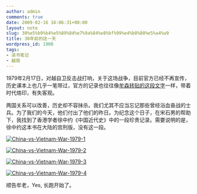 ```yaml
---
author: admin
comments: true
date: 2009-02-16 16:06:31+00:00
layout: note
slug: 30%e5%b9%b4%e5%89%8d%e7%9a%84%e8%bf%99%e4%b8%80%e5%a4%a9
title: 30年前的这一天
wordpress_id: 1908
tags:
- 读书笔记
- 越南
---
```


1979年2月17日，对越自卫反击战打响，关于这场战争，目前官方已经不再宣传，历史课本上也几乎一笔带过，官方的记录也往往像[牟森转贴的这段文字](http://blog.sina.com.cn/s/blog_48e18ea70100ca8i.html)一样，带着时代烙印，有失客观。

两国关系可以改善，历史却不容抹杀。我们尤其不应当忘记那些曾经浴血奋战的士兵。为了我们的今天，他们付出了他们的昨日。为纪念这个日子，在宋石男的帮助下，我找到了香港学者徐中约《中国近代史》中的一段珍贵记录。需要说明的是，徐中约这本书在大陆的宫刑版，没有这一段。

[![China-vs-Vietnam-War-1979-1](http://farm4.static.flickr.com/3223/3284259175_26cdfb9ff6.jpg)](http://www.flickr.com/photos/lookoo/3284259175/)

[![China-vs-Vietnam-War-1979-2](http://farm4.static.flickr.com/3540/3284260029_25ceac4490_b.jpg)](http://www.flickr.com/photos/lookoo/3284260029/)

[![China-vs-Vietnam-War-1979-3](http://farm4.static.flickr.com/3502/3284260767_24c7a8c879_b.jpg)](http://www.flickr.com/photos/lookoo/3284260767/)

[![China-vs-Vietnam-War-1979-4](http://farm4.static.flickr.com/3181/3284261265_289587bea7_b.jpg)](http://www.flickr.com/photos/lookoo/3284261265/)

顺告牟老，Yes, 长跑开始了。
